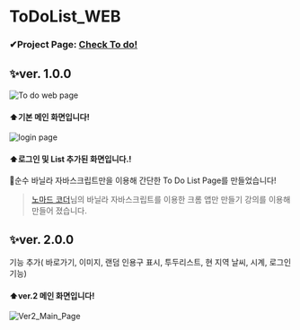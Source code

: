 # ToDoList_WEB
### ✔Project Page: [Check To do!](https://todolistweb.y00nmin.repl.co/)  

## ✨ver. 1.0.0  

![To do web page](https://user-images.githubusercontent.com/89017779/163716758-bfc03282-f297-4257-9ffc-e4bdc9dfda19.png)  
#### ⬆기본 메인 화면입니다!
![login page](https://user-images.githubusercontent.com/89017779/163717069-28e07f25-c0fb-4228-9041-bbf17de0ae19.png)   
#### ⬆로그인 및 List 추가된 화면입니다.!
 🤗순수 바닐라 자바스크립트만을 이용해 간단한 To Do List Page를 만들었습니다!  
>[노마드 코더](https://nomadcoders.co/javascript-for-beginners/lobby)님의 바닐라 자바스크립트를 이용한 크롬 앱만 만들기 강의를 이용해 만들어 졌습니다.

## ✨ver. 2.0.0
기능 추가( 바로가기, 이미지, 랜덤 인용구 표시, 투두리스트, 현 지역 날씨, 시계, 로그인 기능)

#### ⬆ver.2 메인 화면입니다!
![Ver2_Main_Page](%E1%84%89%E1%85%B3%E1%84%8F%E1%85%B3%E1%84%85%E1%85%B5%E1%86%AB%E1%84%89%E1%85%A3%E1%86%BA%202022-05-26%20%E1%84%8B%E1%85%A9%E1%84%92%E1%85%AE%2011.32.17.png)
